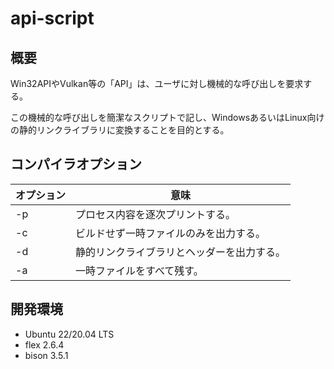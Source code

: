 # api-script

## 概要

Win32APIやVulkan等の「API」は、ユーザに対し機械的な呼び出しを要求する。

この機械的な呼び出しを簡潔なスクリプトで記し、WindowsあるいはLinux向けの静的リンクライブラリに変換することを目的とする。

## コンパイラオプション

| オプション | 意味 |
| ----- | ----- |
| -p | プロセス内容を逐次プリントする。 |
| -c | ビルドせず一時ファイルのみを出力する。 |
| -d | 静的リンクライブラリとヘッダーを出力する。 |
| -a | 一時ファイルをすべて残す。 |

## 開発環境

* Ubuntu 22/20.04 LTS
* flex 2.6.4
* bison 3.5.1
